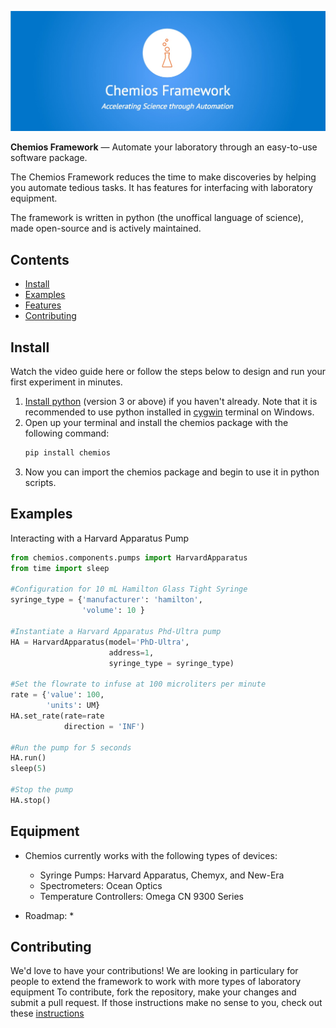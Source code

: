 ![Chemios Framework ReadMe Banner](./assets/framework_readme_banner.jpg)

 **Chemios Framework** — Automate your laboratory through an easy-to-use software package.
 
 The Chemios Framework reduces the time to make discoveries by helping you automate tedious tasks. It has features for interfacing with laboratory equipment.

 The framework is written in python (the unoffical language of science), made open-source and is actively maintained. 

## Contents

 - [Install](#installation)
 - [Examples](#examples)
 - [Features](#features)
 - [Contributing](#contributing)


## <a name="installation"></a> Install

Watch the video guide here or follow the steps below to design and run your first experiment in minutes.

1. [Install python](https://www.python.org/downloads/) (version 3 or above) if you haven't already. Note that it is recommended to use python installed in  [cygwin](https://cygwin.com/install.html) terminal on Windows.
2. Open up your terminal and install the chemios package with the following command:
    ```bash
    pip install chemios
    ````
3. Now you can import the chemios package and begin to use it in python scripts.


## <a name="examples"></a> Examples

Interacting with a Harvard Apparatus Pump
```python
from chemios.components.pumps import HarvardApparatus
from time import sleep

#Configuration for 10 mL Hamilton Glass Tight Syringe
syringe_type = {'manufacturer': 'hamilton', 
                'volume': 10 }

#Instantiate a Harvard Apparatus Phd-Ultra pump
HA = HarvardApparatus(model='PhD-Ultra',
                      address=1,
                      syringe_type = syringe_type)

#Set the flowrate to infuse at 100 microliters per minute
rate = {'value': 100,
        'units': UM}                     
HA.set_rate(rate=rate
            direction = 'INF')

#Run the pump for 5 seconds
HA.run()
sleep(5)

#Stop the pump
HA.stop()
```

## <a name="features"></a> Equipment

- Chemios currently works with the following types of devices:
     * Syringe Pumps: Harvard Apparatus, Chemyx, and New-Era
     * Spectrometers: Ocean Optics 
     * Temperature Controllers: Omega CN 9300 Series

- Roadmap:
     * 

## <a name="contributing"></a> Contributing

We'd love to have your contributions! We are looking in particulary for people to extend the framework to work with more types of laboratory equipment To contribute, fork the repository, make your changes and submit a pull request. If those instructions make no sense to you, check out these [instructions](https://gist.github.com/Chaser324/ce0505fbed06b947d962)

